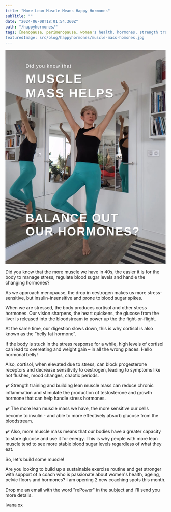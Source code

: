 ```yaml
---
title: "More Lean Muscle Means Happy Hormones"
subTitle: ""
date: "2024-06-08T18:01:54.360Z"
path: "/happyhormones/"
tags: [menopause, perimenopause, women's health, hormones, strength training, muscle]
featuredImage: src/blog/happyhormones/muscle-mass-homones.jpg
---
```


![More muscle means happy hormones](muscle-mass-homones.jpg)

Did you know that the more muscle we have in 40s, the easier it is for the body to manage stress, regulate blood sugar levels and handle the changing hormones?

As we approach menopause, the drop in oestrogen makes us more stress-sensitive, but insulin-insensitive and prone to blood sugar spikes.

When we are stressed, the body produces cortisol and other stress hormones. Our vision sharpens, the heart quickens, the glucose from the liver is released into the bloodstream to power up the the fight-or-flight.

At the same time, our digestion slows down, this is why cortisol is also known as  the “belly fat hormone”.

If the body is stuck in the stress response for a while, high levels of cortisol can lead to overeating and weight gain – in all the wrong places. Hello hormonal belly!

Also, cortisol, when elevated due to stress, can block progesterone receptors and decrease sensitivity to oestrogen, leading to symptoms like hot flushes, mood changes, chaotic periods.

✔️ Strength training and building lean muscle mass can reduce chronic inflammation and stimulate the production of testosterone and growth hormone that can help handle stress hormones.

✔️ The more lean muscle mass we have, the more sensitive our cells become to insulin - and able to more effectively absorb glucose from the bloodstream.

✔️ Also, more muscle mass means that our bodies have a greater capacity to store glucose and use it for energy. This is why people with more lean muscle tend to see more stable blood sugar levels regardless of what they eat.

So, let's build some muscle!

Are you looking to build up a sustainable exercise routine and get stronger with support of a coach who is passionate about women's health, ageing, pelvic floors and hormones? I am opening 2 new coaching spots this month.

Drop me an email with the word "rePower" in the subject and I'll send you more details.

Ivana xx